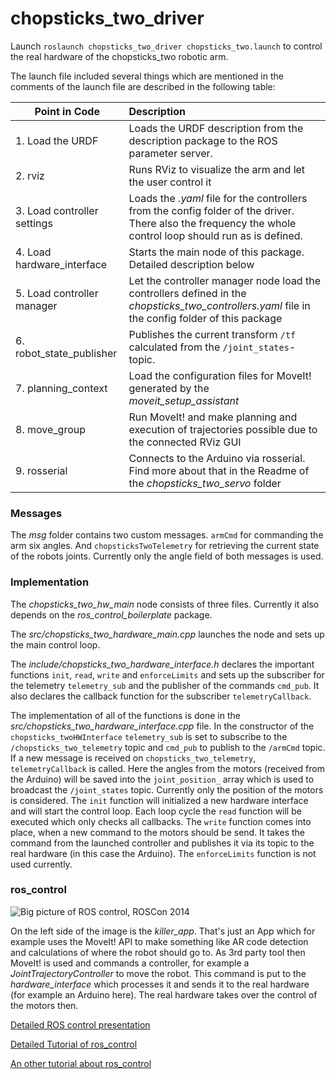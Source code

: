 # chopsticks_two_driver
Launch ```roslaunch chopsticks_two_driver chopsticks_two.launch``` to control the real hardware of the chopsticks_two robotic arm. 

The launch file included several things which are mentioned in the comments of the launch file are described in the following table:

|  Point in Code |  Description |
| --------- |:---|
| 1. Load the URDF      |  Loads the URDF description from the description package to the ROS parameter server.|
| 2. rviz | Runs RViz to visualize the arm and let the user control it |
| 3. Load controller settings | Loads the *.yaml* file for the controllers from the config folder of the driver. There also the frequency the whole control loop should run as is defined. |
| 4.  Load hardware_interface | Starts the main node of this package. Detailed description below |
| 5. Load controller manager | Let the controller manager node load the controllers defined in the *chopsticks_two_controllers.yaml* file in the config folder of this package |
| 6. robot_state_publisher | Publishes the current transform ```/tf``` calculated from the ```/joint_states```-topic. |
| 7. planning_context | Load the configuration files for MoveIt! generated by the *moveit_setup_assistant* |
| 8. move_group | Run MoveIt! and make planning and execution of trajectories possible due to the connected RViz GUI |
| 9. rosserial | Connects to the Arduino via rosserial. Find more about that in the Readme of the *chopsticks_two_servo* folder|

### Messages
The *msg* folder contains two custom messages. ```armCmd``` for commanding the arm six angles. And ```chopsticksTwoTelemetry``` for retrieving the current state of the robots joints. Currently only the angle field of both messages is used.

### Implementation
The *chopsticks_two_hw_main* node consists of three files. Currently it also depends on the *ros_control_boilerplate* package. 

The *src/chopsticks_two_hardware_main.cpp* launches the node and sets up the main control loop. 

The *include/chopsticks_two_hardware_interface.h* declares the important functions ```init```, ```read```, ```write``` and ```enforceLimits``` and sets up the subscriber for the telemetry ```telemetry_sub``` and the publisher of the commands ```cmd_pub```. It also declares the callback function for the subscriber ```telemetryCallback```.

The implementation of all of the functions is done in the *src/chopsticks_two_hardware_interface.cpp* file. In the constructor of the ```chopsticks_twoHWInterface``` ```telemetry_sub``` is set to subscribe to the ```/chopsticks_two_telemetry``` topic and ```cmd_pub``` to publish to the ```/armCmd``` topic. If a new message is received on ```chopsticks_two_telemetry```, ```telemetryCallback``` is called. Here the angles from the motors (received from the Arduino) will be saved into the ```joint_position_``` array which is used to broadcast the ```/joint_states``` topic. Currently only the position of the motors is considered. The ```init``` function will initialized a new hardware interface and will start the control loop. Each loop cycle the ```read``` function will be executed which only checks all callbacks. The ```write``` function comes into place, when a new command to the motors should be send. It takes the command from the launched controller and publishes it via its topic to the real hardware (in this case the Arduino). The ```enforceLimits``` function is not used currently.

### ros_control
![Big picture of ROS control, ROSCon 2014](https://static.wixstatic.com/media/407007_42aa84681a074f03975b4923ce8ffbd6~mv2.png/v1/crop/x_0,y_0,w_1025,h_327/fill/w_600,h_190,al_c,q_85,usm_0.66_1.00_0.01,enc_auto/407007_42aa84681a074f03975b4923ce8ffbd6~mv2.png)

On the left side of the image is the *killer_app*. That's just an App which for example uses the MoveIt! API to make something like AR code detection and calculations of where the robot should go to. As 3rd party tool then MoveIt! is used and commands a controller, for example a *JointTrajectoryController* to move the robot. This command is put to the *hardware_interface* which processes it and sends it to the real hardware (for example an Arduino here). The real hardware takes over the control of the motors then.

[Detailed ROS control presentation](https://roscon.ros.org/2014/wp-content/uploads/2014/07/ros_control_an_overview.pdf)

[Detailed Tutorial of ros_control](https://www.rosroboticslearning.com/ros-control)

[An other tutorial about ros_control](https://fjp.at/posts/ros/ros-control/)

